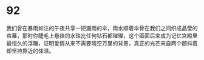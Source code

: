 # 92
我们曾在暴雨如注的午夜共享一把漏雨的伞，雨水顺着伞骨在我们之间织成晶莹的帘幕，那时你睫毛上悬挂的水珠比任何钻石都璀璨，这个画面后来成为记忆宫殿里最恒久的浮雕，证明爱情从来不需要晴空万里的背景，真正的光芒来自两个颤抖着却坚持靠近的体温。
